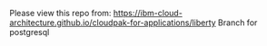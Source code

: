 Please view this repo from: https://ibm-cloud-architecture.github.io/cloudpak-for-applications/liberty
Branch for postgresql
